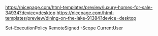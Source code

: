 https://nicepage.com/html-templates/preview/luxury-homes-for-sale-34934?device=desktop
https://nicepage.com/html-templates/preview/dining-on-the-lake-91384?device=desktop


Set-ExecutionPolicy RemoteSigned -Scope CurrentUser